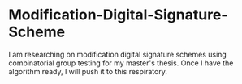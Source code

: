 # Modification-Digital-Signature-Scheme
I am researching on modification digital signature schemes using combinatorial group testing for my master's thesis. Once I have the algorithm ready, I will push it to this respiratory.
